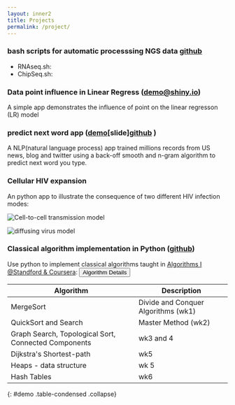 ```yaml
---
layout: inner2
title: Projects
permalink: /project/
---
```

### bash scripts for automatic processsing NGS data [github]() 
- RNAseq.sh:
- ChipSeq.sh:

###  Data point influence in Linear Regress ([demo@shiny.io](https://biomystery.shinyapps.io/LRInfluenceApp/))

A simple app demonstrates the influence of point on the linear regresson
(LR) model

### predict next word app ([demo](https://biomystery.shinyapps.io/predNextWord/)[slide][github](https://github.com/biomystery/pred_next_word_app) )
 A NLP(natural language process) app trained millions records from US
 news, blog and twitter using a back-off smooth and n-gram algorithm to
 predict next word you type. 

### Cellular HIV expansion 
An python app to illustrate the consequence of two different HIV
infection modes:

![Cell-to-cell transmission model](images/c-hiv.gif)

![diffusing virus model](images/s-hiv.gif)


### Classical algorithm implementation in Python ([github](https://github.com/biomystery/algorithm1_coursera_2013_stanford))
Use python to implement classical algorithms taught in
[Algorithms I @Standford & Coursera](https://www.coursera.org/learn/algorithm-design-analysis):
<button type="button" class="btn btn-info btn-block btn-sm" data-toggle="collapse"
data-target="#demo"> Algorithm Details</button>

| Algorithm | Description |
| ------------- | ------------- |
| MergeSort | Divide and Conquer Algorithms (wk1) |
| QuickSort and Search | Master Method (wk2)   |
| Graph Search, Topological Sort, Connected Components | wk3 and 4 |
| Dijkstra's Shortest-path | wk5 |
| Heaps - data structure | wk 5 |
| Hash Tables | wk6 |
{:  #demo .table-condensed .collapse} 





    


